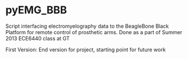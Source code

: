 pyEMG_BBB
=========

Script interfacing electromyelography data to the BeagleBone Black Platform for remote control of prosthetic arms.
Done as a part of Summer 2013 ECE6440 class at GT

First Version: End version for project, starting point for future work
